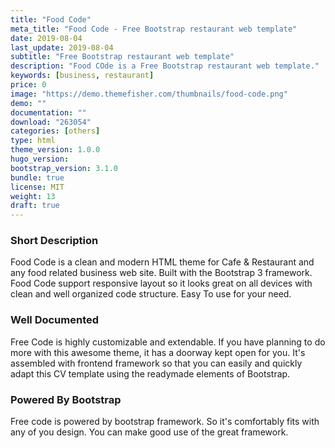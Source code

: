 ```yaml
---
title: "Food Code"
meta_title: "Food Code - Free Bootstrap restaurant web template"
date: 2019-08-04
last_update: 2019-08-04
subtitle: "Free Bootstrap restaurant web template"
description: "Food COde is a Free Bootstrap restaurant web template."
keywords: [business, restaurant]
price: 0
image: "https://demo.themefisher.com/thumbnails/food-code.png"
demo: ""
documentation: ""
download: "263054"
categories: [others]
type: html
theme_version: 1.0.0
hugo_version: 
bootstrap_version: 3.1.0
bundle: true
license: MIT
weight: 13
draft: true
---
```


### Short Description

Food Code is a clean and modern HTML theme for Cafe & Restaurant and any food related business web site. Built with the Bootstrap 3 framework. Food Code support responsive layout so it looks great on all devices with clean and well organized code structure. Easy To use for your need.

### Well Documented

Free Code is highly customizable and extendable. If you have planning to do more with this awesome theme, it has a doorway kept open for you. It's assembled with frontend framework so that you can easily and quickly adapt this CV template using the readymade elements of Bootstrap.

### Powered By Bootstrap

Free code is powered by bootstrap framework. So it's comfortably fits with any of you design. You can make good use of the great framework.
